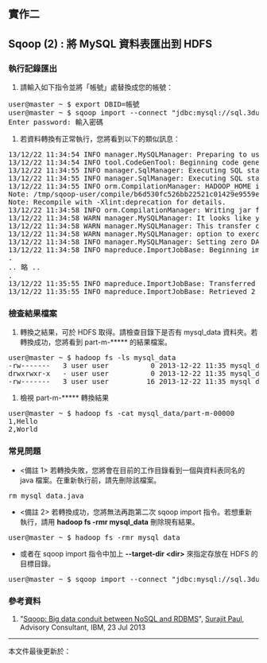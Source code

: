 ## 實作二

## Sqoop (2) : 將 MySQL 資料表匯出到 HDFS

### 執行記錄匯出

1. 請輸入如下指令並將「帳號」處替換成您的帳號：
<pre>
user@master ~ $ export DBID=帳號
user@master ~ $ sqoop import --connect "jdbc:mysql://sql.3du.me/$DBID" --table mysql_data --username $DBID -P
Enter password: 輸入密碼
</pre>
1. 若資料轉換有正常執行，您將看到以下的類似訊息：
<pre>
13/12/22 11:34:54 INFO manager.MySQLManager: Preparing to use a MySQL streaming resultset.
13/12/22 11:34:54 INFO tool.CodeGenTool: Beginning code generation
13/12/22 11:34:55 INFO manager.SqlManager: Executing SQL statement: SELECT t.* FROM `mysql_data` AS t LIMIT 1
13/12/22 11:34:55 INFO manager.SqlManager: Executing SQL statement: SELECT t.* FROM `mysql_data` AS t LIMIT 1
13/12/22 11:34:55 INFO orm.CompilationManager: HADOOP_HOME is /opt/hadoopmr
Note: /tmp/sqoop-user/compile/b6d530fc526bb22521c01429e9559e63/mysql_data.java uses or overrides a deprecated API.
Note: Recompile with -Xlint:deprecation for details.
13/12/22 11:34:58 INFO orm.CompilationManager: Writing jar file: /tmp/sqoop-user/compile/b6d530fc526bb22521c01429e9559e63/mysql_data.jar
13/12/22 11:34:58 WARN manager.MySQLManager: It looks like you are importing from mysql.
13/12/22 11:34:58 WARN manager.MySQLManager: This transfer can be faster! Use the --direct
13/12/22 11:34:58 WARN manager.MySQLManager: option to exercise a MySQL-specific fast path.
13/12/22 11:34:58 INFO manager.MySQLManager: Setting zero DATETIME behavior to convertToNull (mysql)
13/12/22 11:34:58 INFO mapreduce.ImportJobBase: Beginning import of mysql_data
.
.. 略 ..
.
13/12/22 11:35:55 INFO mapreduce.ImportJobBase: Transferred 0 bytes in 55.3172 seconds (0 bytes/sec)
13/12/22 11:35:55 INFO mapreduce.ImportJobBase: Retrieved 2 records.
</pre>

### 檢查結果檔案

1. 轉換之結果，可於 HDFS 取得。請檢查目錄下是否有 mysql_data 資料夾。若轉換成功，您將看到 part-m-***** 的結果檔案。
<pre>
user@master ~ $ hadoop fs -ls mysql_data
-rw-------   3 user user          0 2013-12-22 11:35 mysql_data/_SUCCESS
drwxrwxr-x   - user user          0 2013-12-22 11:35 mysql_data/_logs
-rw-------   3 user user         16 2013-12-22 11:35 mysql_data/part-m-00000
</pre>
1. 檢視 part-m-***** 轉換結果
<pre>
user@master ~ $ hadoop fs -cat mysql_data/part-m-00000
1,Hello
2,World
</pre>

### 常見問題

* <備註 1> 若轉換失敗，您將會在目前的工作目錄看到一個與資料表同名的 java 檔案。在重新執行前，請先刪除該檔案。
<pre>
rm mysql_data.java
</pre>
* <備註 2> 若轉換成功，您將無法再跑第二次 sqoop import 指令。若想重新執行，請用 **hadoop fs -rmr mysql_data** 刪除現有結果。
<pre>
user@master ~ $ hadoop fs -rmr mysql_data
</pre>
* 或者在 sqoop import 指令中加上 **--target-dir \<dir\>** 來指定存放在 HDFS 的目標目錄。
<pre>
user@master ~ $ sqoop import --connect "jdbc:mysql://sql.3du.me/$DBID" --table mysql_data --username $DBID -P --target-dir MYSQL_TMP
</pre>

### 參考資料

1. "[Sqoop: Big data conduit between NoSQL and RDBMS](http://www.ibm.com/developerworks/library/bd-sqoop/index.html)", [Surajit Paul](mailto:surajit.paul@in.ibm.com), Advisory Consultant, IBM, 23 Jul 2013

--------------------
本文件最後更新於：<script>document.write(document.lastModified);</script>
